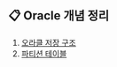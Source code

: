 ## 📋 Oracle 개념 정리 
1. <a href="https://github.com/jaero0725/Database-Infra_Study/blob/main/Concept/OracleMemory.md"> 오라클 저장 구조 </a> <br>
2. <a href="https://github.com/jaero0725/Database-Infra_Study/blob/main/Concept/Partition.md"> 파티션 테이블 </a>  <br>





